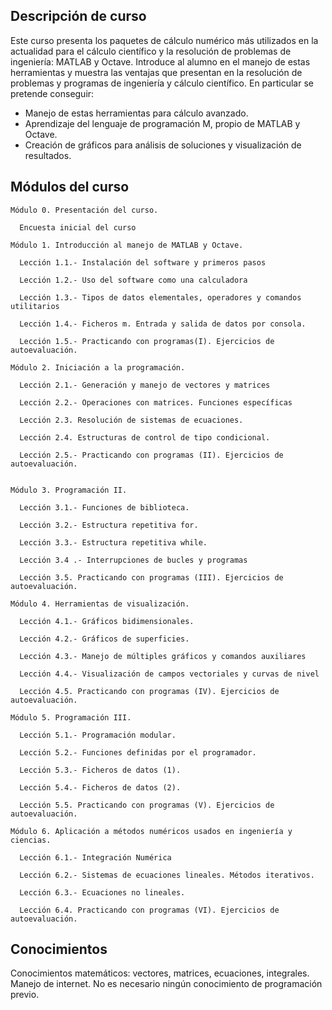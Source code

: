 ## Descripción de curso ##

Este curso presenta los paquetes de cálculo numérico más utilizados en la actualidad para el cálculo científico y la resolución de problemas de ingeniería: MATLAB y Octave. Introduce al alumno en el manejo de estas herramientas y muestra las ventajas que presentan en la resolución de problemas y programas de ingeniería y cálculo científico.
En particular se pretende conseguir:

- Manejo de estas herramientas para cálculo avanzado.
- Aprendizaje del lenguaje de programación M, propio de MATLAB y Octave.
- Creación de gráficos para análisis de soluciones y visualización de resultados.

## Módulos del curso ##

    Módulo 0. Presentación del curso.

      Encuesta inicial del curso

    Módulo 1. Introducción al manejo de MATLAB y Octave.

      Lección 1.1.- Instalación del software y primeros pasos

      Lección 1.2.- Uso del software como una calculadora

      Lección 1.3.- Tipos de datos elementales, operadores y comandos utilitarios

      Lección 1.4.- Ficheros m. Entrada y salida de datos por consola.

      Lección 1.5.- Practicando con programas(I). Ejercicios de autoevaluación.  

    Módulo 2. Iniciación a la programación.

      Lección 2.1.- Generación y manejo de vectores y matrices

      Lección 2.2.- Operaciones con matrices. Funciones específicas

      Lección 2.3. Resolución de sistemas de ecuaciones.

      Lección 2.4. Estructuras de control de tipo condicional.

      Lección 2.5.- Practicando con programas (II). Ejercicios de autoevaluación.


    Módulo 3. Programación II.

      Lección 3.1.- Funciones de biblioteca.

      Lección 3.2.- Estructura repetitiva for.

      Lección 3.3.- Estructura repetitiva while.

      Lección 3.4 .- Interrupciones de bucles y programas

      Lección 3.5. Practicando con programas (III). Ejercicios de autoevaluación.

    Módulo 4. Herramientas de visualización.

      Lección 4.1.- Gráficos bidimensionales.

      Lección 4.2.- Gráficos de superficies.

      Lección 4.3.- Manejo de múltiples gráficos y comandos auxiliares

      Lección 4.4.- Visualización de campos vectoriales y curvas de nivel

      Lección 4.5. Practicando con programas (IV). Ejercicios de autoevaluación.

    Módulo 5. Programación III.

      Lección 5.1.- Programación modular.

      Lección 5.2.- Funciones definidas por el programador.

      Lección 5.3.- Ficheros de datos (1).

      Lección 5.4.- Ficheros de datos (2).

      Lección 5.5. Practicando con programas (V). Ejercicios de autoevaluación.

    Módulo 6. Aplicación a métodos numéricos usados en ingeniería y ciencias.

      Lección 6.1.- Integración Numérica

      Lección 6.2.- Sistemas de ecuaciones lineales. Métodos iterativos.

      Lección 6.3.- Ecuaciones no lineales.

      Lección 6.4. Practicando con programas (VI). Ejercicios de autoevaluación.
## Conocimientos ##

Conocimientos matemáticos: vectores, matrices, ecuaciones, integrales. Manejo de internet. No es necesario ningún conocimiento de programación previo.
